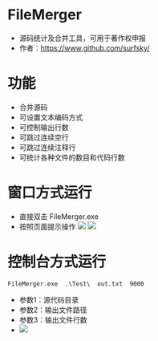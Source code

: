 # FileMerger

- 源码统计及合并工具，可用于著作权申报
- 作者：https://www.github.com/surfsky/


# 功能

- 合并源码
- 可设置文本编码方式
- 可控制输出行数
- 可跳过连续空行
- 可跳过连续注释行
- 可统计各种文件的数目和代码行数


# 窗口方式运行

- 直接双击 FileMerger.exe
- 按照页面提示操作
![](https://github.com/surfsky/FileMerger/blob/master/Images/form.png)
![](https://github.com/surfsky/QmlExplorer/blob/master/Images/App_Clock.png)
         
# 控制台方式运行

```
FileMerger.exe  .\Test\  out.txt  9000
```

- 参数1：源代码目录
- 参数2：输出文件路径
- 参数3：输出文件行数
- ![](https://github.com/surfsky/FileMerger/blob/master/Images/console.png)
